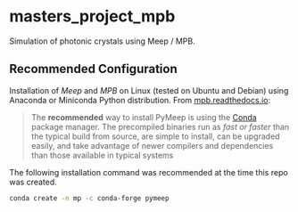 # masters_project_mpb
Simulation of photonic crystals using Meep / MPB.

## Recommended Configuration

Installation of *Meep* and *MPB* on Linux (tested on Ubuntu and Debian) using Anaconda or Miniconda Python distribution. From  [mpb.readthedocs.io](https://meep.readthedocs.io/en/latest/Installation/#conda-package):

> The **recommended** way to install PyMeep is using the [Conda](https://conda.io/docs/) package manager. The precompiled binaries run as *fast or faster* than the typical build from source, are simple to install, can be  upgraded easily, and take advantage of newer compilers and dependencies  than those available in typical systems

The following installation command was recommended at the time this repo was created.

```bash
conda create -n mp -c conda-forge pymeep
```
